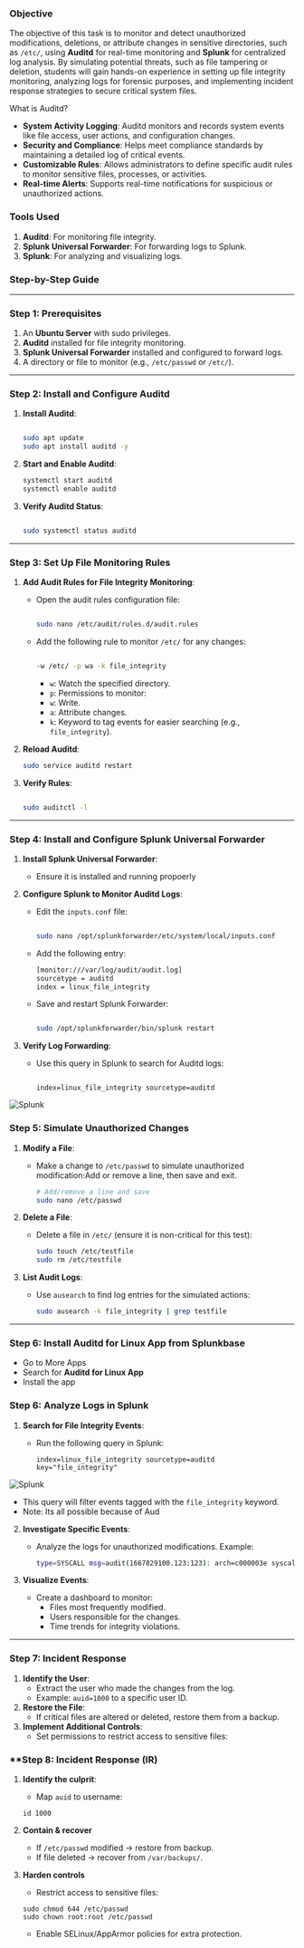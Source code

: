### Objective

The objective of this task is to monitor and detect unauthorized modifications, deletions, or attribute changes in sensitive directories, such as `/etc/`, using **Auditd** for real-time monitoring and **Splunk** for centralized log analysis. By simulating potential threats, such as file tampering or deletion, students will gain hands-on experience in setting up file integrity monitoring, analyzing logs for forensic purposes, and implementing incident response strategies to secure critical system files.

What is Auditd?

- **System Activity Logging**: Auditd monitors and records system events like file access, user actions, and configuration changes.
- **Security and Compliance**: Helps meet compliance standards by maintaining a detailed log of critical events.
- **Customizable Rules**: Allows administrators to define specific audit rules to monitor sensitive files, processes, or activities.
- **Real-time Alerts**: Supports real-time notifications for suspicious or unauthorized actions.

### **Tools Used**

1. **Auditd**: For monitoring file integrity.
2. **Splunk Universal Forwarder**: For forwarding logs to Splunk.
3. **Splunk**: For analyzing and visualizing logs.

### **Step-by-Step Guide**

---

### **Step 1: Prerequisites**

1. An **Ubuntu Server** with sudo privileges.
2. **Auditd** installed for file integrity monitoring.
3. **Splunk Universal Forwarder** installed and configured to forward logs.
4. A directory or file to monitor (e.g., `/etc/passwd` or `/etc/`).

---

### **Step 2: Install and Configure Auditd**

1. **Install Auditd**:

   ```bash

   sudo apt update
   sudo apt install auditd -y

   ```

2. **Start and Enable Auditd**:

   ```bash
   systemctl start auditd
   systemctl enable auditd

   ```

3. **Verify Auditd Status**:

   ```bash

   sudo systemctl status auditd

   ```

---

### **Step 3: Set Up File Monitoring Rules**

1. **Add Audit Rules for File Integrity Monitoring**:

   - Open the audit rules configuration file:

     ```bash

     sudo nano /etc/audit/rules.d/audit.rules

     ```

   - Add the following rule to monitor `/etc/` for any changes:

     ```bash

     -w /etc/ -p wa -k file_integrity

     ```

     - `w`: Watch the specified directory.
     - `p`: Permissions to monitor:
     - `w`: Write.
     - `a`: Attribute changes.
     - `k`: Keyword to tag events for easier searching (e.g., `file_integrity`).

2. **Reload Auditd**:

   ```bash
   sudo service auditd restart

   ```

3. **Verify Rules**:

   ```bash

   sudo auditctl -l

   ```

---

### **Step 4: Install and Configure Splunk Universal Forwarder**

1. **Install Splunk Universal Forwarder**:
   - Ensure it is installed and running propoerly
2. **Configure Splunk to Monitor Auditd Logs**:

   - Edit the `inputs.conf` file:

     ```bash

     sudo nano /opt/splunkforwarder/etc/system/local/inputs.conf

     ```

   - Add the following entry:

     ```bash
     [monitor:///var/log/audit/audit.log]
     sourcetype = auditd
     index = linux_file_integrity
     ```

   - Save and restart Splunk Forwarder:

     ```bash

     sudo /opt/splunkforwarder/bin/splunk restart

     ```

3. **Verify Log Forwarding**:

   - Use this query in Splunk to search for Auditd logs:

     ```

     index=linux_file_integrity sourcetype=auditd

     ```

![Splunk](/Splunk_Ubuntu/assets/05.png)

### **Step 5: Simulate Unauthorized Changes**

1. **Modify a File**:

   - Make a change to `/etc/passwd` to simulate unauthorized modification:Add or remove a line, then save and exit.

     ```bash
     # Add/remove a line and save
     sudo nano /etc/passwd

     ```

2. **Delete a File**:

   - Delete a file in `/etc/` (ensure it is non-critical for this test):

     ```bash
     sudo touch /etc/testfile
     sudo rm /etc/testfile
     ```

3. **List Audit Logs**:

   - Use `ausearch` to find log entries for the simulated actions:

     ```bash
     sudo ausearch -k file_integrity | grep testfile

     ```

---

### **Step 6: Install Auditd for Linux App from Splunkbase**

- Go to More Apps
- Search for **Auditd for Linux App**
- Install the app

### **Step 6: Analyze Logs in Splunk**

1. **Search for File Integrity Events**:

   - Run the following query in Splunk:

     ```
     index=linux_file_integrity sourcetype=auditd key="file_integrity"
     ```

![Splunk](/Splunk_Ubuntu/assets/06.png)

- This query will filter events tagged with the `file_integrity` keyword.
- Note: Its all possible because of Aud

2. **Investigate Specific Events**:

   - Analyze the logs for unauthorized modifications. Example:

     ```bash
     type=SYSCALL msg=audit(1667829100.123:123): arch=c000003e syscall=2 success=yes exit=0 a0=7ffc12345 a1=80400 a2=1 items=2 ppid=2345 pid=4567 auid=1000 uid=0 gid=0 euid=0
     ```

3. **Visualize Events**:
   - Create a dashboard to monitor:
     - Files most frequently modified.
     - Users responsible for the changes.
     - Time trends for integrity violations.

---

### **Step 7: Incident Response**

1. **Identify the User**:
   - Extract the user who made the changes from the log.
   - Example: `auid=1000` to a specific user ID.
2. **Restore the File**:
   - If critical files are altered or deleted, restore them from a backup.
3. **Implement Additional Controls**:
   - Set permissions to restrict access to sensitive files:

### \*\*Step 8: Incident Response (IR)

1. **Identify the culprit**:

   - Map `auid` to username:

   ```
   id 1000
   ```

2. **Contain & recover**
   - If `/etc/passwd` modified → restore from backup.
   - If file deleted → recover from `/var/backups/`.
3. **Harden controls**

   - Restrict access to sensitive files:

   ```
   sudo chmod 644 /etc/passwd
   sudo chown root:root /etc/passwd
   ```

   - Enable SELinux/AppArmor policies for extra protection.
